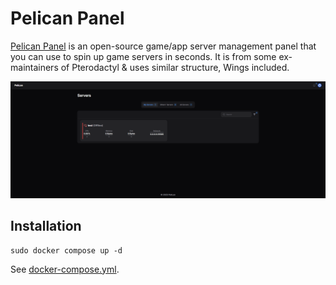 # Pelican Panel

[Pelican Panel](https://pelican.dev/) is an open-source game/app server management panel that you can use to spin up game servers in seconds. It is from some ex-maintainers of Pterodactyl & uses similar structure, Wings included.

![Pelican Interface](./image.png)

## Installation

```
sudo docker compose up -d
```

See [docker-compose.yml](./docker-compose.yml).
